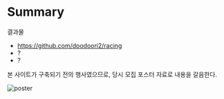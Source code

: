 # Summary

결과물

* https://github.com/doodoori2/racing
* ?
* ?

본 사이트가 구축되기 전의 행사였으므로, 당시 모집 포스터 자료로 내용을 갈음한다.

![poster](https://github.com/lacti/yyt/blob/master/3/poster.png)
